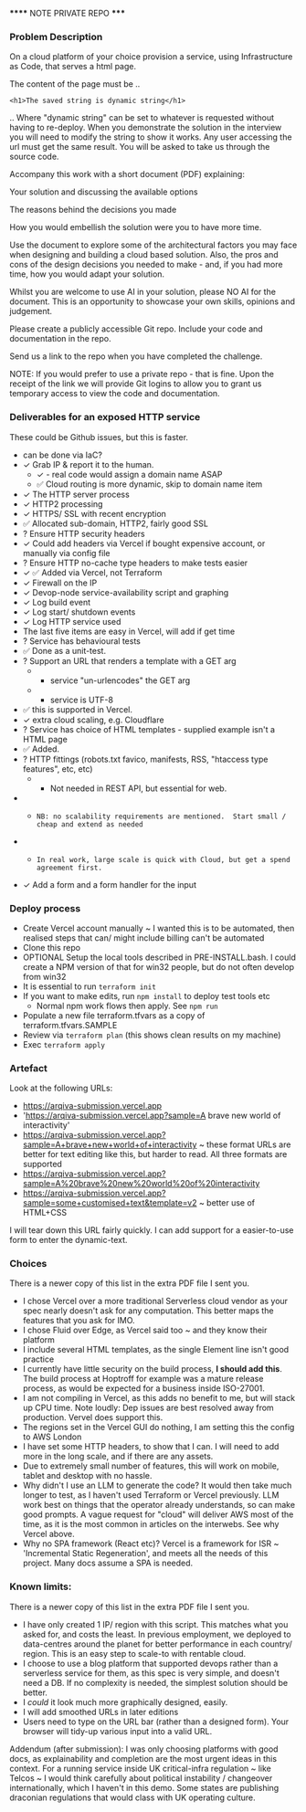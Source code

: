 ****\*\*\*\***** NOTE PRIVATE REPO ******\*\*\*******

### Problem Description

On a cloud platform of your choice provision a service, using Infrastructure as Code, that serves a html page.

The content of the page must be ..

    <h1>The saved string is dynamic string</h1>

.. Where "dynamic string" can be set to whatever is requested without having to re-deploy. When you demonstrate the solution in the interview you will need to modify the string to show it works. Any user accessing the url must get the same result. You will be asked to take us through the source code.

Accompany this work with a short document (PDF) explaining:

Your solution and discussing the available options

The reasons behind the decisions you made

How you would embellish the solution were you to have more time.

Use the document to explore some of the architectural factors you may face when designing and building a cloud based solution. Also, the pros and cons of the design decisions you needed to make - and, if you had more time, how you would adapt your solution.

Whilst you are welcome to use AI in your solution, please NO AI for the document. This is an opportunity to showcase your own skills, opinions and judgement.

Please create a publicly accessible Git repo. Include your code and documentation in the repo.

Send us a link to the repo when you have completed the challenge.

NOTE: If you would prefer to use a private repo - that is fine. Upon the receipt of the link we will provide Git logins to allow you to grant us temporary access to view the code and documentation.


### Deliverables for an exposed HTTP service

These could be Github issues, but this is faster.

- can be done via IaC?
- ✓ Grab IP & report it to the human.
  - ✓ - real code would assign a domain name ASAP
  - ✅ Cloud routing is more dynamic, skip to domain name item
- ✓ The HTTP server process
- ✓ HTTP2 processing
- ✓ HTTPS/ SSL with recent encryption
- ✅ Allocated sub-domain, HTTP2, fairly good SSL
- ? Ensure HTTP security headers
- ✓ Could add headers via Vercel if bought expensive account, or manually via config file
- ? Ensure HTTP no-cache type headers to make tests easier
- ✓ ✅ Added via Vercel, not Terraform
- ✓ Firewall on the IP
- ✓ Devop-node service-availability script and graphing
- ✓ Log build event
- ✓ Log start/ shutdown events
- ✓ Log HTTP service used
- The last five items are easy in Vercel, will add if get time
- ? Service has behavioural tests
- ✅ Done as a unit-test.
- ? Support an URL that renders a template with a GET arg
  - - service "un-urlencodes" the GET arg
  - - service is UTF-8
- ✅ this is supported in Vercel.
- ✓ extra cloud scaling, e.g. Cloudflare
- ? Service has choice of HTML templates - supplied example isn't a HTML page
- ✅ Added.
- ? HTTP fittings (robots.txt favico, manifests, RSS, "htaccess type features", etc, etc)
  - - Not needed in REST API, but essential for web.
- -     NB: no scalability requirements are mentioned.  Start small / cheap and extend as needed
- -     In real work, large scale is quick with Cloud, but get a spend agreement first.
- ✓ Add a form and a form handler for the input


### Deploy process

- Create Vercel account manually ~ I wanted this is to be automated, then realised steps that can/ might include billing can't be automated
- Clone this repo
- OPTIONAL Setup the local tools described in PRE-INSTALL.bash. I could create a NPM version of that for win32 people, but do not often develop from win32
- It is essential to run `terraform init`
- If you want to make edits, run `npm install` to deploy test tools etc
   - Normal npm work flows then apply.  See ` npm run ` 
- Populate a new file terraform.tfvars as a copy of terraform.tfvars.SAMPLE
- Review via `terraform plan` (this shows clean results on my machine)
- Exec `terraform apply`


### Artefact

Look at the following URLs:

- https://arqiva-submission.vercel.app
- 'https://arqiva-submission.vercel.app?sample=A brave new world of interactivity'
- https://arqiva-submission.vercel.app?sample=A+brave+new+world+of+interactivity ~ these format URLs are better for text editing like this, but harder to read. All three formats are supported
- https://arqiva-submission.vercel.app?sample=A%20brave%20new%20world%20of%20interactivity
- https://arqiva-submission.vercel.app?sample=some+customised+text&template=v2 ~ better use of HTML+CSS

I will tear down this URL fairly quickly. I can add support for a easier-to-use form to enter the dynamic-text.


### Choices

There is a newer copy of this list in the extra PDF file I sent you.

- I chose Vercel over a more traditional Serverless cloud vendor as your spec nearly doesn't ask for any computation. This better maps the features that you ask for IMO.
- I chose Fluid over Edge, as Vercel said too ~ and they know their platform
- I include several HTML templates, as the single Element line isn't good practice
- I currently have little security on the build process, **I should add this**. The build process at Hoptroff for example was a mature release process, as would be expected for a business inside ISO-27001.
- I am not compiling in Vercel, as this adds no benefit to me, but will stack up CPU time. Note loudly: Dep issues are best resolved away from production. Vervel does support this.
- The regions set in the Vercel GUI do nothing, I am setting this the config to AWS London
- I have set some HTTP headers, to show that I can. I will need to add more in the long scale, and if there are any assets.
- Due to extremely small number of features, this will work on mobile, tablet and desktop with no hassle.
- Why didn't I use an LLM to generate the code? It would then take much longer to test, as I haven't used Terraform or Vercel previously. LLM work best on things that the operator already understands, so can make good prompts. A vague request for "cloud" will deliver AWS most of the time, as it is the most common in articles on the interwebs. See why Vercel above.
- Why no SPA framework (React etc)? Vercel is a framework for ISR ~ 'Incremental Static Regeneration', and meets all the needs of this project. Many docs assume a SPA is needed.


### Known limits:

There is a newer copy of this list in the extra PDF file I sent you.

- I have only created 1 IP/ region with this script. This matches what you asked for, and costs the least. In previous employment, we deployed to data-centres around the planet for better performance in each country/ region. This is an easy step to scale-to with rentable cloud.
- I choose to use a blog platform that supported devops rather than a serverless service for them, as this spec is very simple, and doesn't need a DB. If no complexity is needed, the simplest solution should be better.
- I _could_ it look much more graphically designed, easily.
- I will add smoothed URLs in later editions
- Users need to type on the URL bar (rather than a designed form). Your browser will tidy-up various input into a valid URL.

Addendum (after submission): I was only choosing platforms with good docs, as explainability and completion are the most urgent ideas in this context.   For a running service inside UK critical-infra regulation ~ like Telcos ~ I would think carefully about political instability / changeover internationally, which I haven't in this demo.   Some states are publishing draconian regulations that would class with UK operating culture.   

